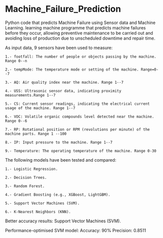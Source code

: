 # Machine_Failure_Prediction
Python code that predicts Machine Failure  using Sensor data and Machine Learning.
learning machine programme that predicts machine failures before they occur, allowing preventive maintenance to be carried out and avoiding loss of production due to unscheduled downtime and repair time.

As input data, 9 sensors have been used to measure:

    1.- footfall: The number of people or objects passing by the machine. Range 0--n   
    
    2.- tempMode: The temperature mode or setting of the machine. Range=0--7    
    
    3.- AQ: Air quality index near the machine. Range 1--7
    
    4.- USS: Ultrasonic sensor data, indicating proximity measurements.Range 1--7
    
    5.- CS: Current sensor readings, indicating the electrical current usage of the machine. Range 1--7
    
    6.- VOC: Volatile organic compounds level detected near the machine. Range 0--6
    
    7.- RP: Rotational position or RPM (revolutions per minute) of the machine parts. Range 1 --100
    
    8.- IP: Input pressure to the machine. Range 1--7
    
    9.- Temperature: The operating temperature of the machine. Range 0-30
    

The following models have been tested and compared:

    1.- Logistic Regression.
    
    2.- Decision Trees.
    
    3.- Random Forest.
    
    4.- Gradient Boosting (e.g., XGBoost, LightGBM).
    
    5.- Support Vector Machines (SVM).
    
    6.- K-Nearest Neighbors (KNN).
    

Better accuracy results: Support Vector Machines (SVM).

Performance-optimised SVM model:
    Accuracy: 90%
    Precision: 0.8511

